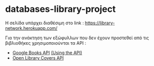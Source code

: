 # databases-library-project

Η σελίδα υπάρχει διαθέσιμη στο link : https://library-network.herokuapp.com/

Για την ανάκτηση των εξώφυλλων που δεν έχουν προστεθεί από τις βιβλιοθήκες χρησιμοποιούνται τα API : 
+ [Google Books API](https://developers.google.com/books) [(Using the API)](https://developers.google.com/books/docs/v1/using)
+ [Open Library Covers API](https://openlibrary.org/dev/docs/api/covers)
